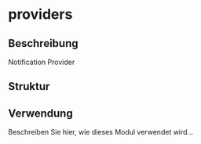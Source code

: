 ﻿# providers

## Beschreibung
Notification Provider

## Struktur


## Verwendung
Beschreiben Sie hier, wie dieses Modul verwendet wird...
